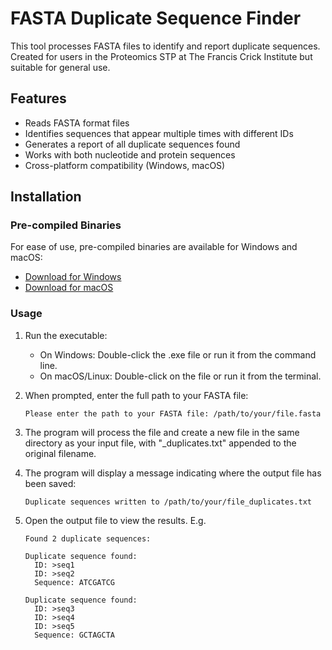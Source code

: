 # FASTA Duplicate Sequence Finder

This tool processes FASTA files to identify and report duplicate sequences. Created for users in the Proteomics STP at The Francis Crick Institute but suitable for general use.


## Features

- Reads FASTA format files
- Identifies sequences that appear multiple times with different IDs
- Generates a report of all duplicate sequences found
- Works with both nucleotide and protein sequences
- Cross-platform compatibility (Windows, macOS)

## Installation

### Pre-compiled Binaries

For ease of use, pre-compiled binaries are available for Windows and macOS:

- [Download for Windows](https://github.com/Jack-Coutts/FastaDuplicates/releases/download/v1.0.0/fasta_duplicate_finder_windows.exe)
- [Download for macOS](https://github.com/Jack-Coutts/FastaDuplicates/releases/download/v1.0.0/fasta_duplicate_finder_mac)

### Usage

1. Run the executable:
   * On Windows: Double-click the .exe file or run it from the command line.
   * On macOS/Linux: Double-click on the file or run it from the terminal.

2. When prompted, enter the full path to your FASTA file:
    ```plaintext
   Please enter the path to your FASTA file: /path/to/your/file.fasta
   ```
3. The program will process the file and create a new file in the same directory as your input file, with "_duplicates.txt" appended to the original filename.

4. The program will display a message indicating where the output file has been saved:
    ```plaintext
   Duplicate sequences written to /path/to/your/file_duplicates.txt
   ```
5. Open the output file to view the results. E.g.

    ```plaintext
    Found 2 duplicate sequences:
    
    Duplicate sequence found:
      ID: >seq1
      ID: >seq2
      Sequence: ATCGATCG
    
    Duplicate sequence found:
      ID: >seq3
      ID: >seq4
      ID: >seq5
      Sequence: GCTAGCTA
    ```